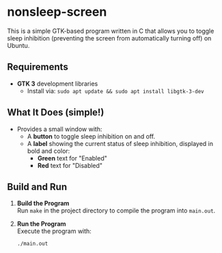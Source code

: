 # nonsleep-screen

This is a simple GTK-based program written in C that allows you to toggle sleep inhibition (preventing the screen from automatically turning off) on Ubuntu.

## Requirements

- **GTK 3** development libraries
  - Install via: `sudo apt update && sudo apt install libgtk-3-dev`

## What It Does (simple!)

- Provides a small window with:
  - A **button** to toggle sleep inhibition on and off.
  - A **label** showing the current status of sleep inhibition, displayed in bold and color:
    - **Green** text for "Enabled"
    - **Red** text for "Disabled"

## Build and Run

1. **Build the Program**  
   Run `make` in the project directory to compile the program into `main.out`.

2. **Run the Program**  
   Execute the program with:

   ```bash
   ./main.out

